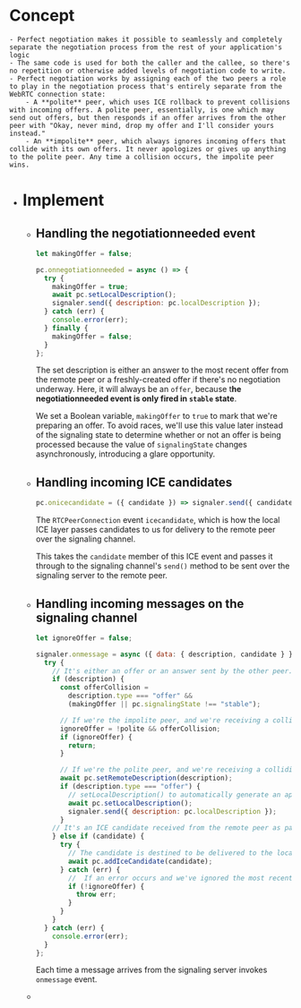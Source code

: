 # Concept
	- Perfect negotiation makes it possible to seamlessly and completely separate the negotiation process from the rest of your application's logic
	- The same code is used for both the caller and the callee, so there's no repetition or otherwise added levels of negotiation code to write.
	- Perfect negotiation works by assigning each of the two peers a role to play in the negotiation process that's entirely separate from the WebRTC connection state:
		- A **polite** peer, which uses ICE rollback to prevent collisions with incoming offers. A polite peer, essentially, is one which may send out offers, but then responds if an offer arrives from the other peer with "Okay, never mind, drop my offer and I'll consider yours instead."
		- An **impolite** peer, which always ignores incoming offers that collide with its own offers. It never apologizes or gives up anything to the polite peer. Any time a collision occurs, the impolite peer wins.
- # Implement
	- ## **Handling the negotiationneeded event**
	  ```javascript
	  let makingOffer = false;
	  
	  pc.onnegotiationneeded = async () => {
	    try {
	      makingOffer = true;
	      await pc.setLocalDescription();
	      signaler.send({ description: pc.localDescription });
	    } catch (err) {
	      console.error(err);
	    } finally {
	      makingOffer = false;
	    }
	  };
	  ```
	  The set description is either an answer to the most recent offer from the remote peer or a freshly-created offer if there's no negotiation underway. Here, it will always be an `offer`, because t**he negotiationneeded event is only fired in `stable` state**.
	  
	  We set a Boolean variable, `makingOffer` to `true` to mark that we're preparing an offer. To avoid races, we'll use this value later instead of the signaling state to determine whether or not an offer is being processed because the value of `signalingState` changes asynchronously, introducing a glare opportunity.
	- ## **Handling incoming ICE candidates**
	  ```javascript
	  pc.onicecandidate = ({ candidate }) => signaler.send({ candidate });
	  ```
	  The `RTCPeerConnection` event `icecandidate`, which is how the local ICE layer passes candidates to us for delivery to the remote peer over the signaling channel.
	  
	  This takes the `candidate` member of this ICE event and passes it through to the signaling channel's `send()` method to be sent over the signaling server to the remote peer.
	- ## **Handling incoming messages on the signaling channel**
	  
	  ```javascript
	  let ignoreOffer = false;
	  
	  signaler.onmessage = async ({ data: { description, candidate } }) => {
	    try {
	      // It's either an offer or an answer sent by the other peer.
	      if (description) {
	        const offerCollision =
	          description.type === "offer" &&
	          (makingOffer || pc.signalingState !== "stable");
	  
	        // If we're the impolite peer, and we're receiving a colliding offer, we return without setting the description
	        ignoreOffer = !polite && offerCollision;
	        if (ignoreOffer) {
	          return;
	        }
	  
	        // If we're the polite peer, and we're receiving a colliding offer, we don't need to do anything special, because our existing offer will automatically be rolled back in the next step
	        await pc.setRemoteDescription(description);
	        if (description.type === "offer") {
	          // setLocalDescription() to automatically generate an appropriate answer in response to the received offer
	          await pc.setLocalDescription();
	          signaler.send({ description: pc.localDescription });
	        }
	      // It's an ICE candidate received from the remote peer as part of trickle ICE
	      } else if (candidate) {
	        try {
	          // The candidate is destined to be delivered to the local ICE layer by passing it into addIceCandidate()
	          await pc.addIceCandidate(candidate);
	        } catch (err) {
	          //  If an error occurs and we've ignored the most recent offer, we also ignore any error that may occur when trying to add the candidate
	          if (!ignoreOffer) {
	            throw err;
	          }
	        }
	      }
	    } catch (err) {
	      console.error(err);
	    }
	  };
	  ```
	  Each time a message arrives from the signaling server invokes `onmessage` event.
	-
